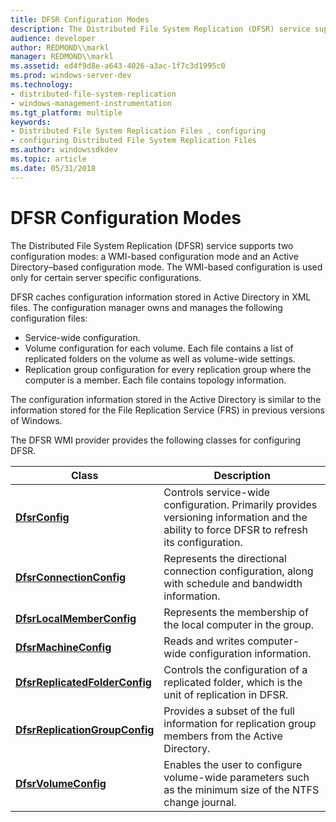 ```yaml
---
title: DFSR Configuration Modes
description: The Distributed File System Replication (DFSR) service supports two configuration modes a WMI-based configuration mode and an Active Directory-based configuration mode.
audience: developer
author: REDMOND\\markl
manager: REDMOND\\markl
ms.assetid: ed4f9d8e-a643-4026-a3ac-1f7c3d1995c0
ms.prod: windows-server-dev
ms.technology:
- distributed-file-system-replication
- windows-management-instrumentation
ms.tgt_platform: multiple
keywords:
- Distributed File System Replication Files , configuring
- configuring Distributed File System Replication Files
ms.author: windowssdkdev
ms.topic: article
ms.date: 05/31/2018
---
```


# DFSR Configuration Modes

The Distributed File System Replication (DFSR) service supports two configuration modes: a WMI-based configuration mode and an Active Directory–based configuration mode. The WMI-based configuration is used only for certain server specific configurations.

DFSR caches configuration information stored in Active Directory in XML files. The configuration manager owns and manages the following configuration files:

-   Service-wide configuration.
-   Volume configuration for each volume. Each file contains a list of replicated folders on the volume as well as volume-wide settings.
-   Replication group configuration for every replication group where the computer is a member. Each file contains topology information.

The configuration information stored in the Active Directory is similar to the information stored for the File Replication Service (FRS) in previous versions of Windows.

The DFSR WMI provider provides the following classes for configuring DFSR.



| Class                                                            | Description                                                                                                                                |
|------------------------------------------------------------------|--------------------------------------------------------------------------------------------------------------------------------------------|
| [**DfsrConfig**](dfsrconfig.md)                                 | Controls service-wide configuration. Primarily provides versioning information and the ability to force DFSR to refresh its configuration. |
| [**DfsrConnectionConfig**](dfsrconnectionconfig.md)             | Represents the directional connection configuration, along with schedule and bandwidth information.                                        |
| [**DfsrLocalMemberConfig**](dfsrlocalmemberconfig.md)           | Represents the membership of the local computer in the group.                                                                              |
| [**DfsrMachineConfig**](dfsrmachineconfig.md)                   | Reads and writes computer-wide configuration information.                                                                                  |
| [**DfsrReplicatedFolderConfig**](dfsrreplicatedfolderconfig.md) | Controls the configuration of a replicated folder, which is the unit of replication in DFSR.                                               |
| [**DfsrReplicationGroupConfig**](dfsrreplicationgroupconfig.md) | Provides a subset of the full information for replication group members from the Active Directory.                                         |
| [**DfsrVolumeConfig**](dfsrvolumeconfig.md)                     | Enables the user to configure volume-wide parameters such as the minimum size of the NTFS change journal.                                  |



 

 

 




